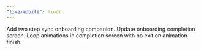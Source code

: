 ```yaml
---
"live-mobile": minor
---
```


Add two step sync onboarding companion. Update onboarding completion screen. Loop animations in completion screen with no exit on animation finish.
